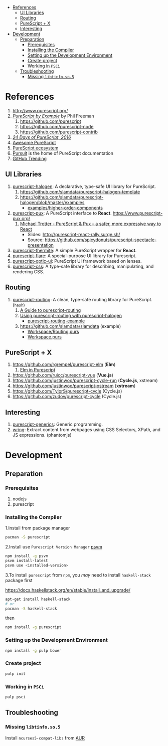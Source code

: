 - [References](#orgf5b8cfa)
  - [UI Libraries](#org9f69e18)
  - [Routing](#orgdf9f8ca)
  - [PureScript + X](#orga5e0613)
  - [Interesting](#orgb531e1b)
- [Development](#orgc465178)
  - [Preparation](#orge8abfac)
    - [Prerequisites](#org43a94f2)
    - [Installing the Compiler](#org5c7e15c)
    - [Setting up the Development Environment](#org9e0558b)
    - [Create project](#org19c7a29)
    - [Working in `PSCi`](#orgd6a420e)
  - [Troubleshooting](#org46e32cd)
    - [Missing `libtinfo.so.5`](#org0e30129)



<a id="orgf5b8cfa"></a>

# References

1.  <http://www.purescript.org/>
2.  [*PureScript by Example*](https://leanpub.com/purescript) by Phil Freeman
    1.  <https://github.com/purescript>
    2.  <https://github.com/purescript-node>
    3.  <https://github.com/purescript-contrib>
3.  [*24 Days of PureScript, 2016*](https://github.com/paf31/24-days-of-purescript-2016)
4.  [Awesome PureScript](https://github.com/passy/awesome-purescript)
5.  [PureScript ecosystem](https://github.com/xgrommx/purescript-ecosystem)
6.  [Pursuit](https://pursuit.purescript.org) is the home of PureScript documentation
7.  [GitHub Trending](https://github.com/trending/purescript)


<a id="org9f69e18"></a>

## UI Libraries

1.  [purescript-halogen](https://github.com/slamdata/purescript-halogen): A declarative, type-safe UI library for PureScript.
    1.  <https://github.com/slamdata/purescript-halogen-template>
    2.  <https://github.com/slamdata/purescript-halogen/blob/master/examples>
        -   [examples/higher-order-components](https://github.com/slamdata/purescript-halogen/blob/master/examples/higher-order-components)
2.  [purescript-pux](https://github.com/alexmingoia/purescript-pux): A PureScript interface to **React**. <https://www.purescript-pux.org/>
    1.  [Michael Trotter - PureScript & Pux &#x2013; a safer, more expressive way to React](https://www.youtube.com/watch?v=MvAiOTJNLNQ)
        -   Slides: <http://purescript-react-rally.surge.sh/>
        -   Source: <https://github.com/spicydonuts/purescript-spectacle-presentation>
3.  [purescript-thermite](https://github.com/paf31/purescript-thermite): A simple PureScript wrapper for **React**.
4.  [purescript-flare](https://github.com/sharkdp/purescript-flare): A special-purpose UI library for Purescript.
5.  [purescript-optic-ui](https://github.com/zrho/purescript-optic-ui): PureScript UI framework based on lenses.
6.  [purescript-css](https://github.com/slamdata/purescript-css): A type-safe library for describing, manipulating, and rendering CSS.


<a id="orgdf9f8ca"></a>

## Routing

1.  [purescript-routing](https://github.com/slamdata/purescript-routing): A clean, type-safe routing library for PureScript. (`hash`)
    1.  [A Guide to purescript-routing](https://github.com/slamdata/purescript-routing/blob/master/GUIDE.md)
    2.  [Using purescript-routing with purescript-halogen](http://www.parsonsmatt.org/2015/10/22/purescript_router.html)
        -   [purescript-routing-example](https://github.com/parsonsmatt/purescript-routing-example)
    3.  <https://github.com/slamdata/slamdata> (example)
        -   [Workspace/Routing.purs](https://github.com/slamdata/slamdata/blob/master/src/SlamData/Workspace/Routing.purs)
        -   [Workspace.purs](https://github.com/slamdata/slamdata/blob/master/src/SlamData/Workspace.purs)


<a id="orga5e0613"></a>

## PureScript + X

1.  <https://github.com/rgrempel/purescript-elm> (**Elm**)
    1.  [Elm in Purescript](https://www.youtube.com/watch?v=O_kWwaghZ9U)
2.  <https://github.com/ruicc/purescript-vue> (**Vue.js**)
3.  <https://github.com/justinwoo/purescript-cycle-run> (**Cycle.js**, xstream)
4.  <https://github.com/justinwoo/purescript-xstream> (**xstream**)
5.  <https://github.com/TylorS/purescript-cycle> (Cycle.js)
6.  <https://github.com/zudov/purescript-cycle> (Cycle.js)


<a id="orgb531e1b"></a>

## Interesting

1.  [purescript-generics](https://github.com/purescript/purescript-generics): Generic programming.
2.  [wring](https://github.com/osener/wring): Extract content from webpages using CSS Selectors, XPath, and JS expressions. (phantomjs)


<a id="orgc465178"></a>

# Development


<a id="orge8abfac"></a>

## Preparation


<a id="org43a94f2"></a>

### Prerequisites

1.  nodejs
2.  purescript


<a id="org5c7e15c"></a>

### Installing the Compiler

1.Install from package manager

```bash
pacman -S purescript
```

2.Install use `Purescript Version Manager` [psvm](https://github.com/ThomasCrevoisier/psvm-js)

```bash
npm install -g psvm
psvm install-latest
psvm use <installed-version>
```

3.To install `purescript` from `npm`, you *may* need to install `haskell-stack` package first

<https://docs.haskellstack.org/en/stable/install_and_upgrade/>

```bash
apt-get install haskell-stack
# or
pacman -S haskell-stack
```

then

```bash
npm install -g purescript
```


<a id="org9e0558b"></a>

### Setting up the Development Environment

```bash
npm install -g pulp bower
```


<a id="org19c7a29"></a>

### Create project

```bash
pulp init
```


<a id="orgd6a420e"></a>

### Working in `PSCi`

```bash
pulp psci
```


<a id="org46e32cd"></a>

## Troubleshooting


<a id="org0e30129"></a>

### Missing `libtinfo.so.5`

Install `ncurses5-compat-libs` from [AUR](https://aur.archlinux.org/packages/ncurses5-compat-libs/)
